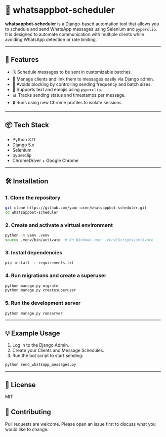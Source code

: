 # 📲 whatsappbot-scheduler

**whatsappbot-scheduler** is a Django-based automation tool that allows you to schedule and send WhatsApp messages using Selenium and `pyperclip`.  
It is designed to automate communication with multiple clients while avoiding WhatsApp detection or rate limiting.

---

## 🚀 Features

- 🗓 Schedule messages to be sent in customizable batches.
- 👥 Manage clients and link them to messages easily via Django admin.
- 🧠 Avoids blocking by controlling sending frequency and batch sizes.
- 💬 Supports text and emojis using `pyperclip`.
- 📊 Tracks sending status and timestamps per message.
- 🔒 Runs using new Chrome profiles to isolate sessions.

---

## 📦 Tech Stack

- Python 3.11
- Django 5.x
- Selenium
- pyperclip
- ChromeDriver + Google Chrome

---

## 🛠️ Installation

### 1. Clone the repository

```bash
git clone https://github.com/your-user/whatsappbot-scheduler.git
cd whatsappbot-scheduler
```

### 2. Create and activate a virtual environment

```bash
python -m venv .venv
source .venv/bin/activate  # On Windows use: .venv\Scripts\activate
```

### 3. Install dependencies

```bash
pip install -r requirements.txt
```

### 4. Run migrations and create a superuser

```bash
python manage.py migrate
python manage.py createsuperuser
```

### 5. Run the development server

```bash
python manage.py runserver
```

---

## 💡 Example Usage

1. Log in to the Django Admin.
2. Create your Clients and Message Schedules.
3. Run the bot script to start sending:

```bash
python send_whatsapp_messages.py
```

---

## 📄 License
MIT

## 🤝 Contributing
Pull requests are welcome. Please open an issue first to discuss what you would like to change.
